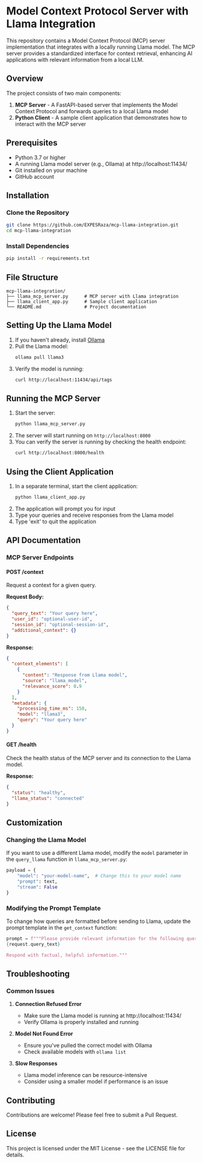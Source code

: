 # Model Context Protocol Server with Llama Integration

This repository contains a Model Context Protocol (MCP) server implementation that integrates with a locally running Llama model. The MCP server provides a standardized interface for context retrieval, enhancing AI applications with relevant information from a local LLM.

## Overview

The project consists of two main components:

1. **MCP Server** - A FastAPI-based server that implements the Model Context Protocol and forwards queries to a local Llama model
2. **Python Client** - A sample client application that demonstrates how to interact with the MCP server

## Prerequisites

- Python 3.7 or higher
- A running Llama model server (e.g., Ollama) at http://localhost:11434/
- Git installed on your machine
- GitHub account

## Installation

### Clone the Repository

```bash
git clone https://github.com/EXPESRaza/mcp-llama-integration.git
cd mcp-llama-integration
```

### Install Dependencies

```bash
pip install -r requirements.txt
```

## File Structure

```
mcp-llama-integration/
├── llama_mcp_server.py      # MCP server with Llama integration
├── llama_client_app.py      # Sample client application
└── README.md                # Project documentation
```

## Setting Up the Llama Model

1. If you haven't already, install [Ollama](https://ollama.ai/download)
2. Pull the Llama model:
   ```bash
   ollama pull llama3
   ```
3. Verify the model is running:
   ```bash
   curl http://localhost:11434/api/tags
   ```

## Running the MCP Server

1. Start the server:
   ```bash
   python llama_mcp_server.py
   ```
2. The server will start running on `http://localhost:8000`
3. You can verify the server is running by checking the health endpoint:
   ```bash
   curl http://localhost:8000/health
   ```

## Using the Client Application

1. In a separate terminal, start the client application:
   ```bash
   python llama_client_app.py
   ```
2. The application will prompt you for input
3. Type your queries and receive responses from the Llama model
4. Type 'exit' to quit the application

## API Documentation

### MCP Server Endpoints

#### POST /context

Request a context for a given query.

**Request Body:**

```json
{
  "query_text": "Your query here",
  "user_id": "optional-user-id",
  "session_id": "optional-session-id",
  "additional_context": {}
}
```

**Response:**

```json
{
  "context_elements": [
    {
      "content": "Response from Llama model",
      "source": "llama_model",
      "relevance_score": 0.9
    }
  ],
  "metadata": {
    "processing_time_ms": 150,
    "model": "llama3",
    "query": "Your query here"
  }
}
```

#### GET /health

Check the health status of the MCP server and its connection to the Llama model.

**Response:**

```json
{
  "status": "healthy",
  "llama_status": "connected"
}
```

## Customization

### Changing the Llama Model

If you want to use a different Llama model, modify the `model` parameter in the `query_llama` function in `llama_mcp_server.py`:

```python
payload = {
    "model": "your-model-name",  # Change this to your model name
    "prompt": text,
    "stream": False
}
```

### Modifying the Prompt Template

To change how queries are formatted before sending to Llama, update the prompt template in the `get_context` function:

```python
prompt = f"""Please provide relevant information for the following query:
{request.query_text}

Respond with factual, helpful information."""
```

## Troubleshooting

### Common Issues

1. **Connection Refused Error**

   - Make sure the Llama model is running at http://localhost:11434/
   - Verify Ollama is properly installed and running

2. **Model Not Found Error**

   - Ensure you've pulled the correct model with Ollama
   - Check available models with `ollama list`

3. **Slow Responses**
   - Llama model inference can be resource-intensive
   - Consider using a smaller model if performance is an issue

## Contributing

Contributions are welcome! Please feel free to submit a Pull Request.

## License

This project is licensed under the MIT License - see the LICENSE file for details.
